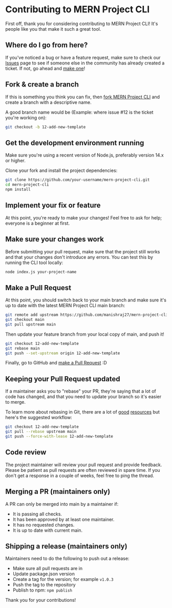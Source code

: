 # Contributing to MERN Project CLI

First off, thank you for considering contributing to MERN Project CLI! It's people like you that make it such a great tool.

## Where do I go from here?

If you've noticed a bug or have a feature request, make sure to check our [Issues](https://github.com/manishraj27/mern-project-cli/issues) page to see if someone else in the community has already created a ticket. If not, go ahead and [make one](https://github.com/manishraj27/mern-project-cli/issues/new)!

## Fork & create a branch

If this is something you think you can fix, then [fork MERN Project CLI](https://help.github.com/articles/fork-a-repo) and create a branch with a descriptive name.

A good branch name would be (Example: where issue #12 is the ticket you're working on):

```sh
git checkout -b 12-add-new-template
```

## Get the development environment running

Make sure you're using a recent version of Node.js, preferably version 14.x or higher.

Clone your fork and install the project dependencies:

```sh
git clone https://github.com/your-username/mern-project-cli.git
cd mern-project-cli
npm install
```

## Implement your fix or feature

At this point, you're ready to make your changes! Feel free to ask for help; everyone is a beginner at first.

## Make sure your changes work

Before submitting your pull request, make sure that the project still works and that your changes don't introduce any errors. You can test this by running the CLI tool locally:

```sh
node index.js your-project-name
```

## Make a Pull Request

At this point, you should switch back to your main branch and make sure it's up to date with the latest MERN Project CLI main branch:

```sh
git remote add upstream https://github.com/manishraj27/mern-project-cli.git
git checkout main
git pull upstream main
```

Then update your feature branch from your local copy of main, and push it!

```sh
git checkout 12-add-new-template
git rebase main
git push --set-upstream origin 12-add-new-template
```

Finally, go to GitHub and [make a Pull Request](https://help.github.com/articles/creating-a-pull-request) :D

## Keeping your Pull Request updated

If a maintainer asks you to "rebase" your PR, they're saying that a lot of code has changed, and that you need to update your branch so it's easier to merge.

To learn more about rebasing in Git, there are a lot of [good](https://git-scm.com/book/en/v2/Git-Branching-Rebasing) [resources](https://www.atlassian.com/git/tutorials/rewriting-history/git-rebase) but here's the suggested workflow:

```sh
git checkout 12-add-new-template
git pull --rebase upstream main
git push --force-with-lease 12-add-new-template
```

## Code review

The project maintainer will review your pull request and provide feedback. Please be patient as pull requests are often reviewed in spare time. If you don't get a response in a couple of weeks, feel free to ping the thread.

## Merging a PR (maintainers only)

A PR can only be merged into main by a maintainer if:

- It is passing all checks.
- It has been approved by at least one maintainer.
- It has no requested changes.
- It is up to date with current main.

## Shipping a release (maintainers only)

Maintainers need to do the following to push out a release:

- Make sure all pull requests are in
- Update package.json version
- Create a tag for the version; for example `v1.0.3`
- Push the tag to the repository
- Publish to npm: `npm publish`

Thank you for your contributions!
